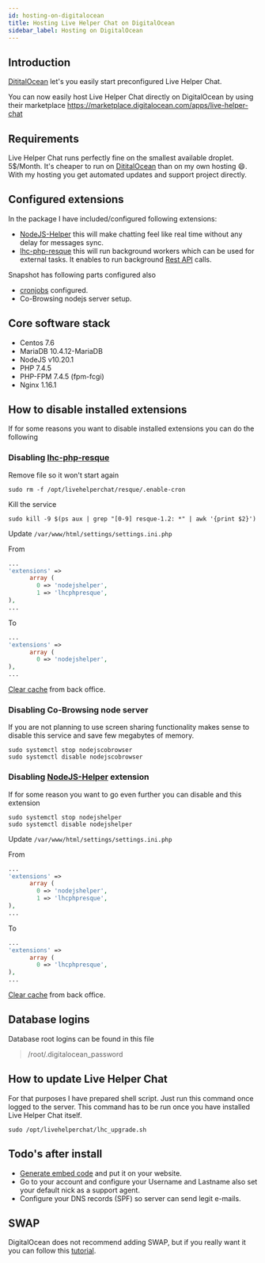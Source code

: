 ```yaml
---
id: hosting-on-digitalocean
title: Hosting Live Helper Chat on DigitalOcean
sidebar_label: Hosting on DigitalOcean
---
```


## Introduction

[DititalOcean](https://m.do.co/c/09c74421e3c2) let's you easily start preconfigured Live Helper Chat. 

You can now easily host Live Helper Chat directly on DigitalOcean by using their marketplace https://marketplace.digitalocean.com/apps/live-helper-chat

## Requirements

Live Helper Chat runs perfectly fine on the smallest available droplet. 5$/Month. It's cheaper to run on [DititalOcean](https://m.do.co/c/09c74421e3c2) than on my own hosting :smile:. With my hosting you get automated updates and support project directly.

## Configured extensions

In the package I have included/configured following extensions:

* [NodeJS-Helper](https://github.com/LiveHelperChat/NodeJS-Helper) this will make chatting feel like real time without any delay for messages sync.
* [lhc-php-resque](https://github.com/LiveHelperChat/lhc-php-resque) this will run background workers which can be used for external tasks. It enables to run background [Rest API](../bot/rest-api.md) calls.

Snapshot has following parts configured also

* [cronjobs](cronjob.md) configured.
* Co-Browsing nodejs server setup.

## Core software stack

* Centos 7.6
* MariaDB 10.4.12-MariaDB
* NodeJS v10.20.1
* PHP 7.4.5
* PHP-FPM 7.4.5 (fpm-fcgi)
* Nginx 1.16.1

## How to disable installed extensions

If for some reasons you want to disable installed extensions you can do the following

### Disabling [lhc-php-resque](https://github.com/LiveHelperChat/lhc-php-resque)

Remove file so it won't start again

```shell script
sudo rm -f /opt/livehelperchat/resque/.enable-cron
```

Kill the service

```shell script
sudo kill -9 $(ps aux | grep "[0-9] resque-1.2: *" | awk '{print $2}')
```

Update `/var/www/html/settings/settings.ini.php`

From
```php
...
'extensions' => 
      array (
        0 => 'nodejshelper',
        1 => 'lhcphpresque',
),
...
```

To
```php
...
'extensions' => 
      array (
        0 => 'nodejshelper',
),
...
```

[Clear cache](../system/clearing-cache.md) from back office.

### Disabling Co-Browsing node server 

If you are not planning to use screen sharing functionality makes sense to disable this service and save few megabytes of memory.

```shell script
sudo systemctl stop nodejscobrowser
sudo systemctl disable nodejscobrowser
```

### Disabling [NodeJS-Helper](https://github.com/LiveHelperChat/NodeJS-Helper) extension

If for some reason you want to go even further you can disable and this extension

```shell script
sudo systemctl stop nodejshelper
sudo systemctl disable nodejshelper
```

Update `/var/www/html/settings/settings.ini.php`

From
```php
...
'extensions' => 
      array (
        0 => 'nodejshelper',
        1 => 'lhcphpresque',
),
...
```

To
```php
...
'extensions' => 
      array (
        0 => 'lhcphpresque',
),
...
```

[Clear cache](../system/clearing-cache.md) from back office.

## Database logins

Database root logins can be found in this file

> /root/.digitalocean_password

## How to update Live Helper Chat

For that purposes I have prepared shell script. Just run this command once logged to the server. This command has to be run once you have installed Live Helper Chat itself.

```shell script
sudo /opt/livehelperchat/lhc_upgrade.sh
```

## Todo's after install

* [Generate embed code](integrating.md) and put it on your website.
* Go to your account and configure your Username and Lastname also set your default nick as a support agent.
* Configure your DNS records (SPF) so server can send legit e-mails.

## SWAP

DigitalOcean does not recommend adding SWAP, but if you really want it you can follow this [tutorial](https://www.digitalocean.com/community/tutorials/how-to-add-swap-on-centos-7).

